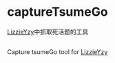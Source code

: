 # captureTsumeGo #

[LizzieYzy](https://github.com/yzyray/lizzieyzy)中抓取死活题的工具

##

Capture tsumeGo tool for [LizzieYzy](https://github.com/yzyray/lizzieyzy)
